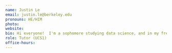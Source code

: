 ```yaml
---
name: Justin Le
email: justin.le@berkeley.edu
pronouns: HE/HIM
photo: 
website: 
bio: Hi everyone!  I'm a sophomore studying data science, and in my free time, I enjoy going to the gym, trying new foods, and playing games.  I'm excited to meet all of you this semester!
role: Tutor (UCS1)
office-hours: 
---
```

